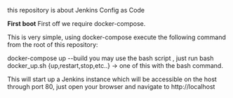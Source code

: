 this repository is about Jenkins Config as Code

<b>First boot</b>
First off we require docker-compose.

This is very simple, using docker-compose execute the following command from the root of this repository:

docker-compose up --build
you may use the bash script , just run bash docker_up.sh {up,restart,stop,etc..} -> one of this with the bash command. 

This will start up a Jenkins instance which will be accessible on the host through port 80, just open your browser and navigate to http://localhost 

